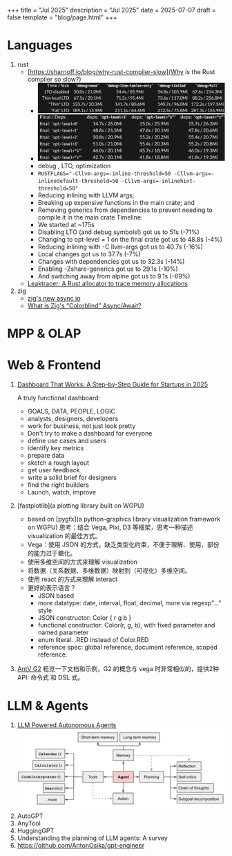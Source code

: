 +++
title = "Jul 2025"
description = "Jul 2025"
date = 2025-07-07
draft = false
template = "blog/page.html"
+++

# Languages
1. rust
   - [https://sharnoff.io/blog/why-rust-compiler-slow](Why is the Rust compiler so slow?)
     - ![cargo build --timings](img.png)
     - ![opt-level](img_1.png)
     - debug , LTO, optimization
     - `RUSTFLAGS="-Cllvm-args=-inline-threshold=50 -Cllvm-args=-inlinedefault-threshold=50 -Cllvm-args=-inlinehint-threshold=50"`
     - Reducing inlining with LLVM args;
     - Breaking up expensive functions in the main crate; and
     - Removing generics from dependencies to prevent needing to compile it in the main crate
     Timeline:
     -  We started at ~175s
     -  Disabling LTO (and debug symbols!) got us to 51s (-71%)
     -  Changing to opt-level = 1 on the final crate got us to 48.8s (-4%)
     -  Reducing inlining with -C llvm-args got us to 40.7s (-16%)
     -  Local changes got us to 37.7s (-7%)
     -  Changes with dependencies got us to 32.3s (-14%)
     -  Enabling -Zshare-generics got us to 29.1s (-10%)
     -  And switching away from alpine got us to 9.1s (-69%)
   - [Leaktracer: A Rust allocator to trace memory allocations](https://blog.veeso.dev/blog/en/leaktracer-a-rust-allocator-to-trace-memory-allocations/)
2. zig
   - [zig's new async io](https://kristoff.it/blog/zig-new-async-io/)
   - [What is Zig's “Colorblind” Async/Await?](https://kristoff.it/blog/zig-colorblind-async-await/)

# MPP & OLAP

# Web & Frontend
1. [Dashboard That Works: A Step-by-Step Guide for Startups in 2025](https://uxplanet.org/dashboard-that-works-a-step-by-step-guide-for-startups-in-2025-1cec1bfe7f9c)
   
   A truly functional dashboard: 
   - GOALS, DATA, PEOPLE, LOGIC
   - analysts, designers, developers
   - work for business, not just look pretty
   - Don't try to make a dashboard for everyone
   - define use cases and users
   - identify key metrics
   - prepare data
   - sketch a rough layout
   - get user feedback
   - write a solid brief for designers
   - find the right builders
   - Launch, watch, improve
2. [fastplotlib](a plotting library built on WGPU)
   - based on [pygfx](a python-graphics library visualization framework on WGPU)
   思考：结合 Vega, Pixi, D3 等框架，思考一种描述 visualization 的最佳方式。
   - Vega：使用 JSON 的方式，缺乏类型化约束，不便于理解、使用，部份的能力过于糖化。
   - 使用多维空间的方式来理解 visualization
   - 将数据（关系数据、多维数据）映射到（可视化）多维空间。
   - 使用 react 的方式来理解 interact
   - 更好的表示语言？
     - JSON based
     - more datatype: date, interval, float, decimal, more via regexp"..." style
     - JSON constructor:   Color { r g b }
     - functional constructor: Color(r, g, b), with fixed parameter and named parameter
     - enum literal. .RED instead of Color.RED
     - reference spec: global reference, document reference, scoped reference.
3. [AntV G2](https://g2.antv.antgroup.com/manual/quick-start)
   粗览一下文档和示例，G2 的概念与 vega 时非常相似的，提供2种 API: 命令式 和 DSL 式。

# LLM & Agents
1. [LLM Powered Autonomous Agents](https://lilianweng.github.io/posts/2023-06-23-agent/)
   ![img_2.png](img_2.png)
2. AutoGPT
3. AnyTool
4. HuggingGPT
5. Understanding the planning of LLM agents: A survey
6. https://github.com/AntonOsika/gpt-engineer